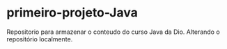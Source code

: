 # primeiro-projeto-Java
Repositorio para armazenar o conteudo do curso Java da Dio.
Alterando o repositório localmente.
